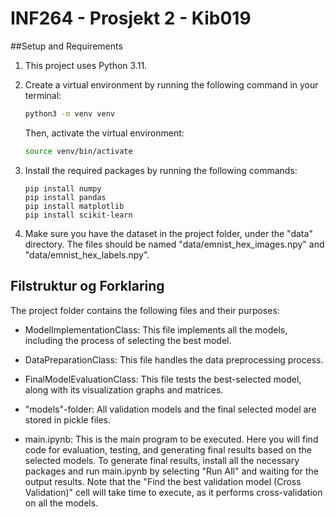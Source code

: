 # INF264 - Prosjekt 2 - Kib019

##Setup and Requirements
 
1. This project uses Python 3.11.
2. Create a virtual environment by running the following command in your terminal:

    ```bash
    python3 -m venv venv
    ```

    Then, activate the virtual environment:

    ```bash
    source venv/bin/activate
    ```

3. Install the required packages by running the following commands:

    ```
    pip install numpy
    pip install pandas
    pip install matplotlib
    pip install scikit-learn
    ```

4. Make sure you have the dataset in the project folder, under the "data" directory. The files should be named "data/emnist_hex_images.npy" and "data/emnist_hex_labels.npy".


## Filstruktur og Forklaring

The project folder contains the following files and their purposes:

- ModelImplementationClass: This file implements all the models, including the process of selecting the best model.

- DataPreparationClass: This file handles the data preprocessing process.

- FinalModelEvaluationClass: This file tests the best-selected model, along with its visualization graphs and matrices.

- "models"-folder: All validation models and the final selected model are stored in pickle files.

- main.ipynb: This is the main program to be executed. Here you will find code for evaluation, testing, and generating final results based on the selected models. To generate final results, install all the necessary packages and run main.ipynb by selecting "Run All" and waiting for the output results. Note that the "Find the best validation model (Cross Validation)" cell will take time to execute, as it performs cross-validation on all the models.



